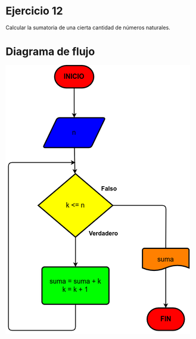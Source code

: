 # Ejercicio 12

Calcular la sumatoria de una cierta cantidad de números naturales.

# Diagrama de flujo

![Diagrama](sumatoria-naturales.png)
